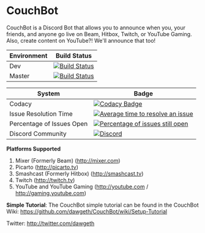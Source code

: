 # CouchBot
CouchBot is a Discord Bot that allows you to announce when you, your friends, and anyone go live on Beam, Hitbox, Twitch, or YouTube Gaming. Also, create content on YouTube?! We'll announce that too!

| Environment | Build Status |
| ----------- | ------------ |
| Dev | [![Build Status](https://ci.appveyor.com/api/projects/status/guyesaow5cft6e0g/branch/dev?svg=true)](https://ci.appveyor.com/project/dawgeth/couchbot) |
| Master | [![Build Status](https://ci.appveyor.com/api/projects/status/guyesaow5cft6e0g/branch/master?svg=true)](https://ci.appveyor.com/project/dawgeth/couchbot) |

| System | Badge |
| ------ | ----- |
| Codacy | [![Codacy Badge](https://api.codacy.com/project/badge/Grade/989da0c942a94515893e2ac3cbcf233c)](https://www.codacy.com/app/dawgeth/CouchBot?utm_source=github.com&amp;utm_medium=referral&amp;utm_content=dawgeth/CouchBot&amp;utm_campaign=Badge_Grade) |
| Issue Resolution Time | [![Average time to resolve an issue](http://isitmaintained.com/badge/resolution/dawgeth/CouchBot.svg)](http://isitmaintained.com/project/dawgeth/CouchBot "Average time to resolve an issue") |
| Percentage of Issues Open |  [![Percentage of issues still open](http://isitmaintained.com/badge/open/dawgeth/CouchBot.svg)](http://isitmaintained.com/project/dawgeth/CouchBot "Percentage of issues still open") |
| Discord Community | [![Discord](https://discordapp.com/api/guilds/263688866978988032/widget.png)](http://discord.couchbot.io) |

**Platforms Supported**
1. Mixer (Formerly Beam) (http://mixer.com)
2. Picarto (http://picarto.tv)
3. Smashcast (Formerly Hitbox) (http://smashcast.tv)
3. Twitch (http://twitch.tv)
4. YouTube and YouTube Gaming (http://youtube.com / http://gaming.youtube.com)

**Simple Tutorial**: 
The CouchBot simple tutorial can be found in the CouchBot Wiki: https://github.com/dawgeth/CouchBot/wiki/Setup-Tutorial

Twitter: http://twitter.com/dawgeth

